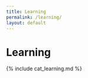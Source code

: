 ```yaml
---
title: Learning
permalink: /learning/
layout: default
---
```


# Learning

{% include cat_learning.md %}

